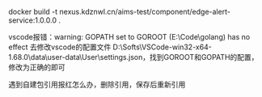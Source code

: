 docker build -t nexus.kdznwl.cn/aims-test/component/edge-alert-service:1.0.0.0 .

vscode报错：warning: GOPATH set to GOROOT (E:\Code\golang) has no effect
去修改vscode的配置文件 D:\Softs\VSCode-win32-x64-1.68.0\data\user-data\User\settings.json，找到GOROOT和GOPATH的配置，修改为正确的即可

遇到自建包引用报红怎么办，删除引用，保存后重新引用